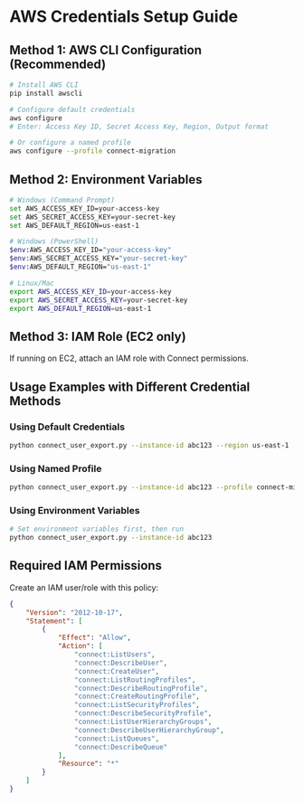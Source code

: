 # AWS Credentials Setup Guide

## Method 1: AWS CLI Configuration (Recommended)

```bash
# Install AWS CLI
pip install awscli

# Configure default credentials
aws configure
# Enter: Access Key ID, Secret Access Key, Region, Output format

# Or configure a named profile
aws configure --profile connect-migration
```

## Method 2: Environment Variables

```bash
# Windows (Command Prompt)
set AWS_ACCESS_KEY_ID=your-access-key
set AWS_SECRET_ACCESS_KEY=your-secret-key
set AWS_DEFAULT_REGION=us-east-1

# Windows (PowerShell)
$env:AWS_ACCESS_KEY_ID="your-access-key"
$env:AWS_SECRET_ACCESS_KEY="your-secret-key"
$env:AWS_DEFAULT_REGION="us-east-1"

# Linux/Mac
export AWS_ACCESS_KEY_ID=your-access-key
export AWS_SECRET_ACCESS_KEY=your-secret-key
export AWS_DEFAULT_REGION=us-east-1
```

## Method 3: IAM Role (EC2 only)

If running on EC2, attach an IAM role with Connect permissions.

## Usage Examples with Different Credential Methods

### Using Default Credentials
```bash
python connect_user_export.py --instance-id abc123 --region us-east-1
```

### Using Named Profile
```bash
python connect_user_export.py --instance-id abc123 --profile connect-migration
```

### Using Environment Variables
```bash
# Set environment variables first, then run
python connect_user_export.py --instance-id abc123
```

## Required IAM Permissions

Create an IAM user/role with this policy:

```json
{
    "Version": "2012-10-17",
    "Statement": [
        {
            "Effect": "Allow",
            "Action": [
                "connect:ListUsers",
                "connect:DescribeUser",
                "connect:CreateUser",
                "connect:ListRoutingProfiles",
                "connect:DescribeRoutingProfile",
                "connect:CreateRoutingProfile",
                "connect:ListSecurityProfiles",
                "connect:DescribeSecurityProfile",
                "connect:ListUserHierarchyGroups",
                "connect:DescribeUserHierarchyGroup",
                "connect:ListQueues",
                "connect:DescribeQueue"
            ],
            "Resource": "*"
        }
    ]
}
```